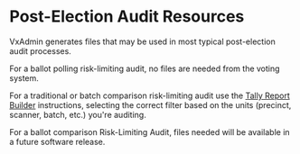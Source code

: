 # Post-Election Audit Resources

VxAdmin generates files that may be used in most typical post-election audit processes.&#x20;

For a ballot polling risk-limiting audit, no files are needed from the voting system.

For a traditional or batch comparison risk-limiting audit use the [Tally Report Builder](../user-manual/election-night-guides/reports.md#tally-report-builder) instructions, selecting the correct filter based on the units (precinct, scanner, batch, etc.) you're auditing.

For a ballot comparison Risk-Limiting Audit, files needed will be available in a future software release.
